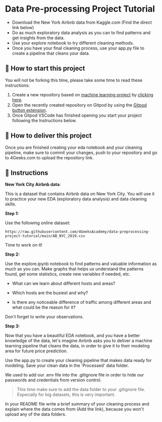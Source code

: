 <!-- hide -->
# Data Pre-processing Project Tutorial
<!-- endhide -->

- Download the New York Airbnb data from Kaggle.com (Find the direct link below)
- Do as much exploratory data analysis as you can to find patterns and get insights from the data.
- Use your explore notebook to try different cleaning methods.
- Once you have your final cleaning process, use your app.py file to create a pipeline that cleans your data.

## 🌱  How to start this project

You will not be forking this time, please take some time to read these instructions:

1. Create a new repository based on [machine learning project](https://github.com/4GeeksAcademy/machine-learning-python-template/generate) by [clicking here](https://github.com/4GeeksAcademy/machine-learning-python-template).
2. Open the recently created repository on Gitpod by using the [Gitpod button extension](https://www.gitpod.io/docs/browser-extension/).
3. Once Gitpod VSCode has finished opening you start your project following the Instructions below.

## 🚛 How to deliver this project

Once you are finished creating your eda notebook and  your cleaning pipeline, make sure to commit your changes, push to your repository and go to 4Geeks.com to upload the repository link.

## 📝 Instructions

**New York City Airbnb data**:

This is a dataset that contains Airbnb data on New York City. You will use it to practice your new EDA (exploratory data analysis) and data cleaning skills.

**Step 1:**

Use the following online dataset: 
```
https://raw.githubusercontent.com/4GeeksAcademy/data-preprocessing-project-tutorial/main/AB_NYC_2019.csv
```


Time to work on it!

**Step 2:**

Use the explore.ipynb notebook to find patterns and valuable information as much as you can. Make graphs that helps us understand the patterns found, get some statistics, create new variables if needed, etc.


- What can we learn about different hosts and areas?

- Which hosts are the busiest and why?

- Is there any noticeable difference of traffic among different areas and what could be the reason for it?

Don't forget to write your observations.

**Step 3:**

Now that you have a beautiful EDA notebook, and you have a better knowledge of the data, let's imagine Airbnb asks you to deliver a machine learning pipeline that cleans the data, in order to give it to their modeling area for future price prediction.

Use the app.py to create your cleaning pipeline that makes data ready for modeling. Save your clean data in the 'Processed' data folder.

We used to add our .env file into the .gitignore file in order to hide our passwords and credentials from version control. 

> This time make sure to add the data folder to your .gitignore file. Especially for big datasets, this is very important. 

In your README file write a brief summary of your cleaning process and explain where the data comes from (Add the link), because you won't upload any of the data folders.
